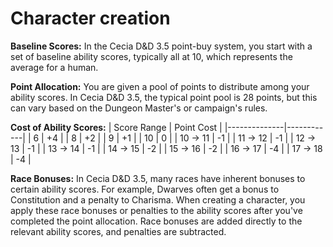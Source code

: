 
# Character creation


**Baseline Scores:** In the Cecia D&D 3.5 point-buy system, you start with a set of baseline ability scores, typically all at 10, which represents the average for a human.

**Point Allocation:** You are given a pool of points to distribute among your ability scores. In Cecia D&D 3.5, the typical point pool is 28 points, but this can vary based on the Dungeon Master's or campaign's rules.

**Cost of Ability Scores:**
| Score Range  | Point Cost |
|--------------|------------|
| 6            | +4         |
| 8            | +2         |
| 9            | +1         |
| 10           | 0          |
| 10 -> 11     | -1         |
| 11 -> 12     | -1         |
| 12 -> 13     | -1         |
| 13 -> 14     | -1         |
| 14 -> 15     | -2         |
| 15 -> 16     | -2         |
| 16 -> 17     | -4         |
| 17 -> 18     | -4         |


**Race Bonuses:** In Cecia D&D 3.5, many races have inherent bonuses to certain ability scores. For example, Dwarves often get a bonus to Constitution and a penalty to Charisma. When creating a character, you apply these race bonuses or penalties to the ability scores after you've completed the point allocation. Race bonuses are added directly to the relevant ability scores, and penalties are subtracted.